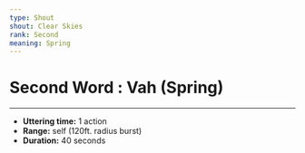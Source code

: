 ```yaml
---
type: Shout
shout: Clear Skies
rank: Second
meaning: Spring
---
```

# Second Word : Vah (Spring)
---
- **Uttering time:** 1 action
- **Range:** self (120ft. radius burst)
- **Duration:** 40 seconds